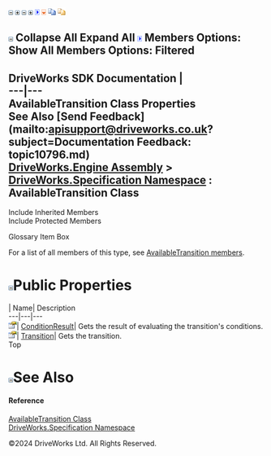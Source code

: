 ![](dotnetimages/collapse.gif) ![](dotnetimages/expand.gif) ![](dotnetimages/collapse.gif) ![](dotnetimages/expand.gif) ![](dotnetimages/drpdown.gif) ![](dotnetimages/drpdown_orange.gif) ![](dotnetimages/copycode.gif) ![](dotnetimages/copycodeHighlight.gif)

![](dotnetimages/collapse.gif) Collapse All Expand All ![](dotnetimages/drpdown.gif) Members Options: Show All  Members Options: Filtered   
---  
DriveWorks SDK Documentation  |   
---|---  
AvailableTransition Class Properties   
See Also [Send Feedback](mailto:apisupport@driveworks.co.uk?subject=Documentation Feedback: topic10796.md)  
[DriveWorks.Engine Assembly](topic2156.md) > [DriveWorks.Specification Namespace](topic10764.md) : AvailableTransition Class  
---  
  
Include Inherited Members    
Include Protected Members    


Glossary Item Box

For a list of all members of this type, see [AvailableTransition members](topic10797.md).

# ![](dotnetimages/collapse.gif)Public Properties

| Name| Description  
---|---|---  
![Public Property](dotnetimages/publicProperty.gif)| [ConditionResult](topic10802.md)| Gets the result of evaluating the transition's conditions.   
![Public Property](dotnetimages/publicProperty.gif)| [Transition](topic10803.md)| Gets the transition.   
Top

# ![](dotnetimages/collapse.gif)See Also

#### Reference

[AvailableTransition Class](topic10796.md)   
[DriveWorks.Specification Namespace](topic10764.md)

©2024 DriveWorks Ltd. All Rights Reserved.
